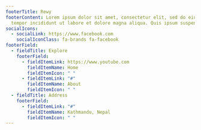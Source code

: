 ```yaml
---
footerTitle: Rewy
footerContent: Lorem ipsum dolor sit amet, consectetur elit, sed do eiusmod
  tempor incididunt ut labore et dolore magna aliqua. Quis ipsum suspendisse.
socialIcons:
  - socialLink: https://www.facebook.com
    socialIconClass: fa-brands fa-facebook
footerField:
  - fieldTitle: Explore
    footerField:
      - fieldItemLink: https://www.youtube.com
        fieldItemName: Home
        fieldItemIcon: " "
      - fieldItemLink: "#"
        fieldItemName: About
        fieldItemIcon: " "
  - fieldTitle: Address
    footerField:
      - fieldItemLink: "#"
        fieldItemName: Kathmandu, Nepal
        fieldItemIcon: " "
---
```

